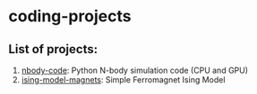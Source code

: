 # coding-projects


## List of projects:

1. [nbody-code](https://github.com/geetmankar/coding-projects/tree/main/nbody-code): Python N-body simulation code (CPU and GPU)
2. [ising-model-magnets](https://github.com/geetmankar/coding-projects/tree/main/ising-model-magnets): Simple Ferromagnet Ising Model

